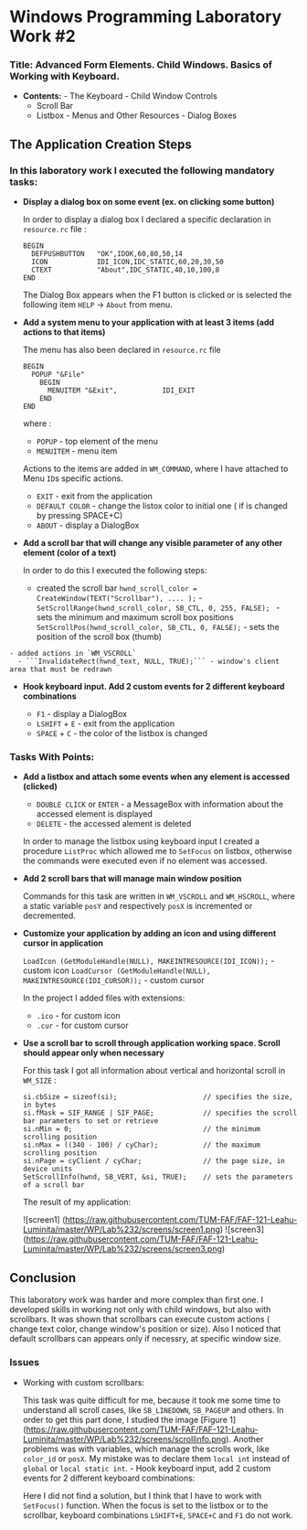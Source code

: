 # Windows Programming Laboratory Work #2

### Title: Advanced Form Elements. Child Windows. Basics of Working with Keyboard.


   - **Contents:**
    - The Keyboard
    - Child Window Controls
      - Scroll Bar
      - Listbox
    - Menus and Other Resources
    - Dialog Boxes

## The Application Creation Steps

### In this laboratory work I executed the following mandatory tasks:

   - **Display a dialog box on some event (ex. on clicking some button)**
    
      In order to display a dialog box I declared a specific declaration in ``resource.rc`` file :
      ```
      BEGIN
        DEFPUSHBUTTON   "OK",IDOK,60,80,50,14
        ICON            IDI_ICON,IDC_STATIC,60,20,30,50
        CTEXT           "About",IDC_STATIC,40,10,100,8
      END
      ```
      
      The Dialog Box appears when the F1 button is clicked or is selected the following item ```HELP``` -> ```About``` from menu.
    
   - **Add a system menu to your application with at least 3 items (add actions to that items)**
   
      The menu has also been declared in `resource.rc` file
      ```
      BEGIN
        POPUP "&File"
          BEGIN
            MENUITEM "&Exit",           IDI_EXIT
          END
      END
      ```
      where : 
       - `POPUP`    - top element of the menu
       - `MENUITEM` - menu item
      
     Actions to the items are added in `WM_COMMAND`, where I have attached to Menu `ID`s specific actions.
     - `EXIT`          - exit from the application
     - `DEFAULT COLOR` - change the listox color to initial one ( if is changed by pressing SPACE+C)
     - `ABOUT`         - display a DialogBox
      
   - **Add a scroll bar that will change any visible parameter of any other element (color of a text)**
    
     In order to do this I executed the following steps:
     - created the scroll bar
     ```hwnd_scroll_color = CreateWindow(TEXT("Scrollbar"), .... );```
    - ```SetScrollRange(hwnd_scroll_color, SB_CTL, 0, 255, FALSE); ``` - sets the minimum and maximum scroll box positions
      ``` SetScrollPos(hwnd_scroll_color, SB_CTL, 0, FALSE); ```       - sets the position of the scroll box (thumb)

    - added actions in `WM_VSCROLL`
      - ```InvalidateRect(hwnd_text, NULL, TRUE);``` - window's client area that must be redrawn
    
   - **Hook keyboard input. Add 2 custom events for 2 different keyboard combinations**

      - `F1`           - display a DialogBox     
      - `LSHIFT` + `E` - exit from the application
      - `SPACE`  + `C` - the color of the listbox is changed

### Tasks With Points:

  - **Add a listbox and attach some events when any element is accessed (clicked)**
    
      - `DOUBLE CLICK` or `ENTER` - a MessageBox with information about the accessed element is displayed
      - `DELETE`                  - the accessed alement is deleted
      
      In order to manage the listbox using keyboard input I created a procedure `ListProc` which allowed me to           `SetFocus` on listbox, otherwise the commands were executed even if no element was accessed.
  - **Add 2 scroll bars that will manage main window  position**
  
     Commands for this task are written in ```WM_VSCROLL``` and ```WM_HSCROLL```, where a static variable `posY` and         respectively `posX` is incremented or decremented.
  - **Customize your application by adding an icon and using different cursor in application**
 
     ``LoadIcon (GetModuleHandle(NULL), MAKEINTRESOURCE(IDI_ICON));``     - custom icon
     ``LoadCursor (GetModuleHandle(NULL), MAKEINTRESOURCE(IDI_CURSOR));`` - custom cursor
      
     In the project I added files with extensions:
      - `.ico` -  for custom icon  
      - `.cur` -  for custom cursor
  - **Use a scroll bar to scroll through application working space. Scroll should appear only when necessary**
     
     For this task I got all information about vertical and horizontal scroll in `WM_SIZE` :
     ```
     si.cbSize = sizeof(si);                     // specifies the size, in bytes
     si.fMask = SIF_RANGE | SIF_PAGE;            // specifies the scroll bar parameters to set or retrieve
     si.nMin = 0;                                // the minimum scrolling position
     si.nMax = ((340 - 100) / cyChar);           // the maximum scrolling position
     si.nPage = cyClient / cyChar;               // the page size, in device units
     SetScrollInfo(hwnd, SB_VERT, &si, TRUE);    // sets the parameters of a scroll bar
     ```
     
     The result of my application:
     
     ![screen1] (https://raw.githubusercontent.com/TUM-FAF/FAF-121-Leahu-Luminita/master/WP/Lab%232/screens/screen1.png)
     ![screen3] (https://raw.githubusercontent.com/TUM-FAF/FAF-121-Leahu-Luminita/master/WP/Lab%232/screens/screen3.png)
## Conclusion

   This laboratory work was harder and more complex than first one. I developed skills in working not only with child windows, but also with scrollbars. It was shown that scrollbars can execute custom actions ( change text color, change window's position or size). Also I noticed that default scrollbars can appears only if necessry, at specific window size.
   ### Issues
   - Working with custom scrollbars:

     This task was quite difficult for me, because it took me some time to understand all scroll cases, like `SB_LINEDOWN`, `SB_PAGEUP` and others. In order to get this part done, I studied the image [Figure 1] (https://raw.githubusercontent.com/TUM-FAF/FAF-121-Leahu-Luminita/master/WP/Lab%232/screens/scrollinfo.png). Another problems was with variables, which manage the scrolls work, like `color_id` or `posX`. My mistake was to declare them `local int` instead of `global` or `local static int`.
    - Hook keyboard input, add 2 custom events for 2 different keyboard combinations:
    
     Here I did not find a solution, but I think that I have to work with `SetFocus()` function. When the focus is set to the listbox or to the scrollbar, keyboard combinations `LSHIFT+E`, `SPACE+C` and `F1` do not work.
     

